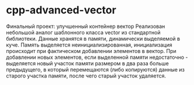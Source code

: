 # cpp-advanced-vector
Финальный проект: улучшенный контейнер вектор
Реализован небольшой аналог шаблонного класса vector из стандартной библиотеки.
Данные хранятся в памяти, динамически выделяемой в куче. Память выделяется неинициализированная, инициализация происходит при фактическом добавлении элементов в вектор.
При добавлении новых элементов, если выделенной памяти недостаточно - выделяется новый участок памяти размером в два раза больше предыдущего, в который перемещаются (либо копируются) данные из старого участка памяти, после чего старый участок удаляется.
